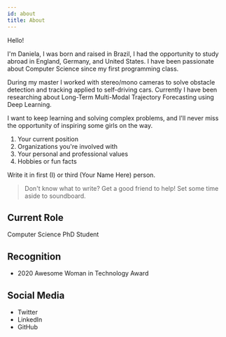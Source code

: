```yaml
---
id: about
title: About
---
```


Hello!

I'm Daniela, 
I was born and raised in Brazil, I had the opportunity to study abroad in England, Germany, and United States. I have been passionate about Computer Science since my first programming class.

During my master I worked with stereo/mono cameras to solve obstacle detection and tracking applied to self-driving cars. Currently I have been researching about Long-Term Multi-Modal Trajectory Forecasting using Deep Learning.

I want to keep learning and solving complex problems, and I'll never miss the opportunity of inspiring some girls on the way.

<!--- You can start your "About" page with an elevator pitch, one or two
sentences about you! The rest of this page page can
include a little bit about yourself. Some things you
might include:
-->
1. Your current position
1. Organizations you're involved with
1. Your personal and professional values
1. Hobbies or fun facts

Write it in first (I) or third (Your Name Here) person.

> Don't know what to write? Get a good friend to help! Set some time aside to soundboard.

## Current Role

Computer Science PhD Student

## Recognition

- 2020 Awesome Woman in Technology Award

## Social Media

- Twitter
- LinkedIn
- GitHub
